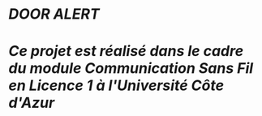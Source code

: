 **_DOOR ALERT_**
==
*Ce projet est réalisé dans le cadre du module Communication Sans Fil en Licence 1 à l'Université Côte d'Azur*
==
